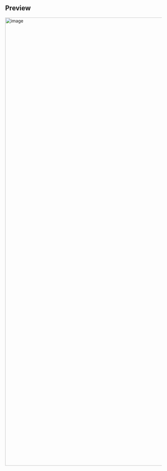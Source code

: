 ## Preview

<img width="1440" alt="image" src="https://github.com/kishanrajput23/Self-Learning/assets/70385488/5f43ab9f-8b42-487c-8941-4715f1563c3e">
